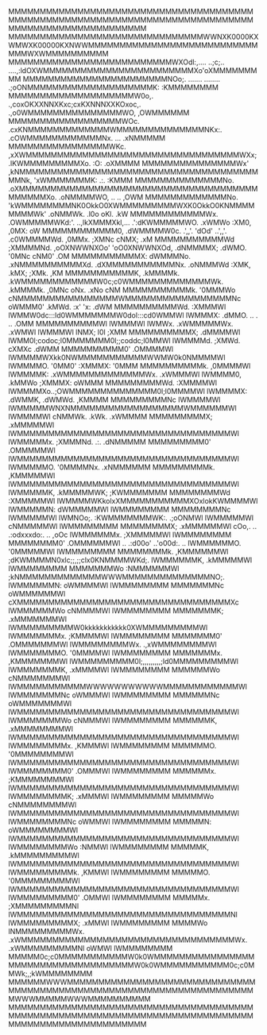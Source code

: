 MMMMMMMMMMMMMMMMMMMMMMMMMMMMMMMMMMMMMMMMMMMMMMMMMMMMMMMMMMMMMMMMMMMMMMMMMMMMMMMMMMMMMMMMMMMMMMMMMMMM
MMMMMMMMMMMMMMMMMMMMMMMMMMMMMMMWWNXK0000KXWMWXK00000KXNWWMMMMMMMMMMMMMMMMMMMMMMMMMMMMMMWXWMMMMMMMMMM
MMMMMMMMMMMMMMMMMMMMMMMMMMWXOdl:,....   ..;c;..    ....,:ldOXWMMMMMMMMMMMMMMMMMMMMMMMMXo'oXMMMMMMMMM
MMMMMMMMMMMMMMMMMMMMMMMNOo;.      .......     ........      .;oONMMMMMMMMMMMMMMMMMMMMK:   :KMMMMMMMM
MMMMMMMMMMMMMMMMMMMMW0o,.   .,coxOKXXNNXKxc;cxKXNNNXXKOxoc,.   .,o0WMMMMMMMMMMMMMMMWO,     ,OWMMMMMM
MMMMMMMMMMMMMMMMMMWOc.   .cxKNMMMMMMMMMMMMMWMMMMMMMMMMMMMMNKx:.   .cOWMMMMMMMMMMMMNx.  ...  .xNMMMMM
MMMMMMMMMMMMMMMMWKc.   ,xXWMMMMMMMMMMMMMMMMMMMMMMMMMMMMMMMMMMWXx;   .lKWMMMMMMMMMXo.   :O:   .oXMMMM
MMMMMMMMMMMMMMMWx'   ,kNMMMMMMMMMMMMMMMMMMMMMMMMMMMMMMMMMMMMMMMMNk,   'xWMMMMMMMK:     .:.     :KMMM
MMMMMMMMMMMMMMNo.  .oXMMMMMMMMMMMMMMMMMMMMMMMMMMMMMMMMMMMMMMMMMMMMXo.  .oNMMMMWO,   ..     ..   ,OWM
MMMMMMMMMMMMMNo.  'kWMMMMMMMMNK0OkkO0XWMMMMMMMMMWXK0OkkO0KNMMMMMMMMWk'  .oNMMWk.  .l0o     oKl.  .kW
MMMMMMMMMMMMWx.  .OWMMMMMWKd:'.     ..,lkXMMMXkl,...     .':dKWMMMMMWO.  .xWMWo   :XM0,   ,0MX:   oW
MMMMMMMMMMMM0,  .dWMMMMW0c.    .',,'.    'dOd'    ..',,'.    .c0WMMMMWd.  ,0MMx.  ;XMNc   cNMX;  .xM
MMMMMMMMMMMWd   ;XMMMMNd.   ,oOXNWWNXOo'       'oO0XNWWNXOd,   .dNMMMMX;  .dWMO.  '0MNc   cNM0'  .OM
MMMMMMMMMMMX:   dWMMMNo.  .xNMMMMMMMMMMXd.   .dXMMMMMMMMMMMNx.  .oNMMMWd   :XMK,  .kMX;   ;XMk.  ,KM
MMMMMMMMMMMK,  .kMMMMk.  .kWMMMMMMMMMMMMW0c;c0WMMMMMMMMMMMMMWk.  .kMMMMk.  ,0MNc   oNx.   .xNo   cNM
MMMMMMMMMMMk.  '0MMMWo   cNMMMMMMMMMMMMMMMMWMMMMMMMMMMMMMMMMMNc   oWMMM0'  .kMWd.  :x'     'x:  .dWM
MMMMMMMMMMWd.  :XMMMWl   lWMMW0dc:::ld0WMMMMMMMW0dol:::cd0WMMWl   lWMMMX:  .dMMO.  ..   .   ..  .OMM
MMMMMMMMMMWl   lWMMMWl   lWMWx.       .xWMMMMMWx.        .xWMWl   lWMMMWl   lNMX;      l0l      ;XMM
MMMMMMMMMMX;  .dMMMMWl   lWMM0l;codoc;l0MMMMMMM0l;;coddc;l0MMWl   lWMMMMd.  ;XMWd.    cXMXc    .dWMM
MMMMMMMMMM0'  .OMMMMWl   lWMMMMWXkk0NWMMMMMMMMMMMWWMW0k0NMMMMWl   lWMMMMO.  '0MM0'   :XMMMX:   '0MMM
MMMMMMMMMMk.  ,0MMMMWl   lWMMMMK:  .xWMMMMMMMMMMMMMWx. .xWMMMWl   lWMMMM0,  .kMMWo   ;XMMMX:   oWMMM
MMMMMMMMMWd.  :XMMMMWl   lWMMMMXo..;OWMMMMMMMMMMMMMM0l;l0MMMMWl   lWMMMMX:  .dWMMK,  .dWMWd.  ,KMMMM
MMMMMMMMMNc   lWMMMMWl   lWMMMMMWNXNMMMMMMMMMMMMMMMMMMWMMMMMMWl   lWMMMMWl   cNMMWk.  .kWk.  .xWMMMM
MMMMMMMMMX;  .xMMMMMWl   lWMMMMMMMMMMMMMMMMMMMMMMMMMMMMMMMMMMWl   lWMMMMMx.  ;XMMMNd.  .:.  .dNMMMMM
MMMMMMMMM0'  .OMMMMMWl   lWMMMMMMMMMMMMMMMMMMMMMMMMMMMMMMMMMMWl   lWMMMMMO.  '0MMMMNx.     .xNMMMMMM
MMMMMMMMMk.  ,KMMMMMWl   lWMMMMMMMMMMMMMMMMMMMMMMMMMMMMMMMMMMWl   lWMMMMMK,  .kMMMMMWK;   ;KWMMMMMMM
MMMMMMMMWd   :XMMMMMWl   lWMMMMWKkolxXMMMMMMMMMMMXOxlokKWMMMMWl   lWMMMMMN:   dWMMMMMWl   lWMMMMMMMM
MMMMMMMMNc   lWMMMMMWl   lWMNOo;.    :KWMMMMMMMWK:.    .;oONMWl   lWMMMMMWl   cNMMMMMWl   lWMMMMMMMM
MMMMMMMMX;  .xMMMMMMWl   cOo,.   ..   .:odxxxdo:.    ..    ,oOc   lWMMMMMMx.  ;XMMMMMWl   lWMMMMMMMM
MMMMMMMM0'  .OMMMMMMWl   ..   .:d00o'            ..'o00d:.   ..   lWMMMMMMO.  '0MMMMMWl   lWMMMMMMMM
MMMMMMMMk.  ,KMMMMMMWl      ;dKWMMMMN0xlc;;,;;clx0KNMMMMWKd;.     lWMMMMMMK,  .kMMMMMWl   lWMMMMMMMM
MMMMMMMWo   :NMMMMMMWl    ;kNMMMMMMMMMMMMMWWWMMMMMMMMMMMMMMNO;.   lWMMMMMMN:   oWMMMMWl   lWMMMMMMMM
MMMMMMMNc   oWMMMMMMWl   cXMMMMMMMMMMMMMMMMMMMMMMMMMMMMMMMMMMXc   lWMMMMMMWo   cNMMMMWl   lWMMMMMMMM
MMMMMMMK;  .xMMMMMMMWl   lWMMMMMMMMMW0kkkkkkkkkkk0XWMMMMMMMMMWl   lWMMMMMMMx.  ;KMMMMWl   lWMMMMMMMM
MMMMMMM0'  .OMMMMMMMWl   lWMMMMMMMMWx.           .,xWMMMMMMMMWl   lWMMMMMMMO.  '0MMMMWl   lWMMMMMMMM
MMMMMMMx.  ,KMMMMMMMWl   lWMMMMMMMMM0l;,,,,,,,,,;ld0MMMMMMMMMWl   lWMMMMMMMK,  .xMMMMWl   lWMMMMMMMM
MMMMMMWo   cNMMMMMMMWl   lWMMMMMMMMMMMWWWWWWWWWWWMMMMMMMMMMMMWl   lWMMMMMMMNc   oWMMMWl   lWMMMMMMMM
MMMMMMNc   oWMMMMMMMWl   lWMMMMMMMMMMMMMMMMMMMMMMMMMMMMMMMMMMWl   lWMMMMMMMWo   cNMMMWl   lWMMMMMMMM
MMMMMMK,  .xMMMMMMMMWl   lWMMMMMMMMMMMMMMMMMMMMMMMMMMMMMMMMMMWl   lWMMMMMMMMx.  ,KMMMWl   lWMMMMMMMM
MMMMMMO.  '0MMMMMMMMWl   lWMMMMMMMMMMMMMMMMMMMMMMMMMMMMMMMMMMWl   lWMMMMMMMM0'  .OMMMWl   lWMMMMMMMM
MMMMMMx.  ;KMMMMMMMMWl   lWMMMMMMMMMMMMMMMMMMMMMMMMMMMMMMMMMMWl   lWMMMMMMMMK;  .xMMMWl   lWMMMMMMMM
MMMMMWo   cNMMMMMMMMWl   lWMMMMMMMMMMMMMMMMMMMMMMMMMMMMMMMMMMWl   lWMMMMMMMMNc   oWMMWl   lWMMMMMMMM
MMMMMN:   oWMMMMMMMMWl   lWMMMMMMMMMMMMMMMMMMMMMMMMMMMMMMMMMMWl   lWMMMMMMMMWo   :NMMWl   lWMMMMMMMM
MMMMMK,  .kMMMMMMMMMWl   lWMMMMMMMMMMMMMMMMMMMMMMMMMMMMMMMMMMWl   lWMMMMMMMMMk.  ,KMMWl   lWMMMMMMMM
MMMMMO.  '0MMMMMMMMMWl   lWMMMMMMMMMMMMMMMMMMMMMMMMMMMMMMMMMMWl   lWMMMMMMMMM0'  .OMMWl   lWMMMMMMMM
MMMMMx.  ;XMMMMMMMMMNl   lWMMMMMMMMMMMMMMMMMMMMMMMMMMMMMMMMMMNl   lWMMMMMMMMMX;  .xMMWl   lWMMMMMMMM
MMMMWo   lNMMMMMMMMMWx. .xWMMMMMMMMMMMMMMMMMMMMMMMMMMMMMMMMMMWx. .xWMMMMMMMMMNl   oWMWl   lWMMMMMMMM
MMMMM0c;c0MMMMMMMMMMMW0k0WMMMMMMMMMMMMMMMMMMMMMMMMMMMMMMMMMMMMW0k0WMMMMMMMMMMM0c;c0MMWk;,;kWMMMMMMMM
MMMMMMWWWMMMMMMMMMMMMMMMMMMMMMMMMMMMMMMMMMMMMMMMMMMMMMMMMMMMMMMMMMMMMMMMMMMMMMMWWWMMMMMWWWMMMMMMMMMM
MMMMMMMMMMMMMMMMMMMMMMMMMMMMMMMMMMMMMMMMMMMMMMMMMMMMMMMMMMMMMMMMMMMMMMMMMMMMMMMMMMMMMMMMMMMMMMMMMMMM
